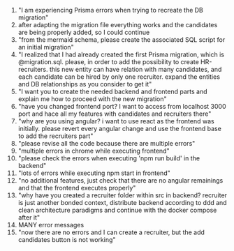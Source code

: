 1) "I am experiencing Prisma errors when trying to recreate the DB migration"
2) after adapting the migration file everything works and the candidates are being properly added, so I could continue
3) "from the mermaid schema, please create the associated SQL script for an initial migration"
4) "I realized that I had already created the first Prisma migration, which is @migration.sql. please, in order to add the possibility to create HR-recruiters. this new entity can have relation with many candidates, and each candidate can be hired by only one recruiter. expand the entities and DB relationships as you consider to get it"
5) "I want you to create the needed backend and frontend parts and explain me how to proceed with the new migration"
6) "have you changed frontend port? I want to access from localhost 3000 port and hace all my features with candidates and recruiters there"
7) "why are you using angular? i want to use react as the frontend was initially. please revert every angular change and use the frontend base to add the recruiters part"
8) "please revise all the code because there are multiple errors"
9) "multiple errors in chrome while executing frontend"
10) "please check the errors when executing 'npm run build' in the backend"
11) "lots of errors while executing npm start in frontend"
12) "no additional features, just check that there are no angular remainings and that the frontend executes properly"
13) "why have you created a recruiter folder within src in backend? recruiter is just another bonded context, distribute backend according to ddd and clean architecture paradigms and continue with the docker compose after it"
14) MANY error messages
15) "now there are no errors and I can create a recruiter, but the add candidates button is not working"